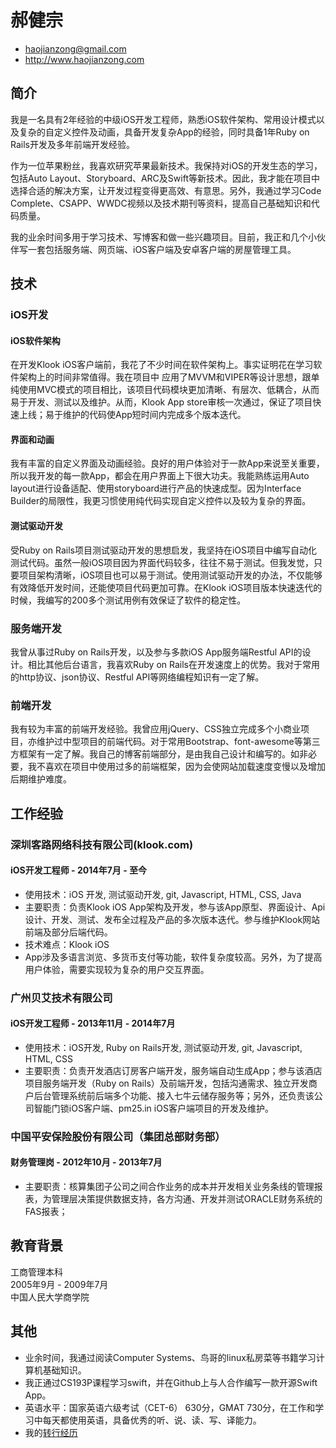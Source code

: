 # 郝健宗

 * <haojianzong@gmail.com>
 * <http://www.haojianzong.com>

## 简介

我是一名具有2年经验的中级iOS开发工程师，熟悉iOS软件架构、常用设计模式以及复杂的自定义控件及动画，具备开发复杂App的经验，同时具备1年Ruby
on Rails开发及多年前端开发经验。

作为一位苹果粉丝，我喜欢研究苹果最新技术。我保持对iOS的开发生态的学习，包括Auto
Layout、Storyboard、ARC及Swift等新技术。因此，我才能在项目中选择合适的解决方案，让开发过程变得更高效、有意思。另外，我通过学习Code Complete、CSAPP、WWDC视频以及技术期刊等资料，提高自己基础知识和代码质量。

我的业余时间多用于学习技术、写博客和做一些兴趣项目。目前，我正和几个小伙伴写一套包括服务端、网页端、iOS客户端及安卓客户端的房屋管理工具。

## 技术

### iOS开发

#### iOS软件架构

在开发Klook
iOS客户端前，我花了不少时间在软件架构上。事实证明花在学习软件架构上的时间非常值得。我在项目中
应用了MVVM和VIPER等设计思想，跟单纯使用MVC模式的项目相比，该项目代码模块更加清晰、有层次、低耦合，从而易于开发、测试以及维护。从而，Klook
App
store审核一次通过，保证了项目快速上线；易于维护的代码使App短时间内完成多个版本迭代。

#### 界面和动画

我有丰富的自定义界面及动画经验。良好的用户体验对于一款App来说至关重要，所以我开发的每一款App，都会在用户界面上下很大功夫。我能熟练运用Auto layout进行设备适配、使用storyboard进行产品的快速成型。因为Interface Builder的局限性，我更习惯使用纯代码实现自定义控件以及较为复杂的界面。

#### 测试驱动开发

受Ruby on
Rails项目测试驱动开发的思想启发，我坚持在iOS项目中编写自动化测试代码。虽然一般iOS项目因为界面代码较多，往往不易于测试。但我发觉，只要项目架构清晰，iOS项目也可以易于测试。使用测试驱动开发的办法，不仅能够有效降低开发时间，还能使项目代码更加可靠。在Klook iOS项目版本快速迭代的时候，我编写的200多个测试用例有效保证了软件的稳定性。

### 服务端开发

我曾从事过Ruby on Rails开发，以及参与多款iOS App服务端Restful API的设计。相比其他后台语言，我喜欢Ruby on Rails在开发速度上的优势。我对于常用的http协议、json协议、Restful API等网络编程知识有一定了解。

### 前端开发

我有较为丰富的前端开发经验。我曾应用jQuery、CSS独立完成多个小商业项目，亦维护过中型项目的前端代码。对于常用Bootstrap、font-awesome等第三方框架有一定了解。我自己的博客前端部分，是由我自己设计和编写的。如非必要，我不喜欢在项目中使用过多的前端框架，因为会使网站加载速度变慢以及增加后期维护难度。

## 工作经验

### 深圳客路网络科技有限公司(klook.com)

#### iOS开发工程师 - 2014年7月 - 至今

 * 使用技术：iOS 开发, 测试驱动开发, git, Javascript, HTML, CSS, Java
 * 主要职责：负责Klook iOS App架构及开发，参与该App原型、界面设计、Api设计、开发、测试、发布全过程及产品的多次版本迭代。参与维护Klook网站前端及部分后端代码。
 * 技术难点：Klook iOS
 * App涉及多语言浏览、多货币支付等功能，软件复杂度较高。另外，为了提高用户体验，需要实现较为复杂的用户交互界面。

### 广州贝艾技术有限公司 

#### iOS开发工程师 - 2013年11月 - 2014年7月

 * 使用技术：iOS开发, Ruby on Rails开发, 测试驱动开发, git, Javascript, HTML, CSS
 * 主要职责：负责开发酒店订房客户端开发，服务端自动生成App；参与该酒店项目服务端开发（Ruby on Rails）及前端开发，包括沟通需求、独立开发商户后台管理系统前后端多个功能、接入七牛云储存服务等；另外，还负责该公司智能门锁iOS客户端、pm25.in iOS客户端项目的开发及维护。

### 中国平安保险股份有限公司（集团总部财务部）

#### 财务管理岗 - 2012年10月 - 2013年7月

 * 主要职责：核算集团子公司之间合作业务的成本并开发相关业务条线的管理报表，为管理层决策提供数据支持，各方沟通、开发并测试ORACLE财务系统的FAS报表； 

## 教育背景

工商管理本科  
2005年9月 - 2009年7月  
中国人民大学商学院

## 其他

 * 业余时间，我通过阅读Computer Systems、鸟哥的linux私房菜等书籍学习计算机基础知识。
 * 我正通过CS193P课程学习swift，并在Github上与人合作编写一款开源Swift App。
 * 英语水平：国家英语六级考试（CET-6） 630分，GMAT 730分，在工作和学习中每天都使用英语，具备优秀的听、说、读、写、译能力。
 * 我的[转行经历](http://qr.ae/GzYwd)

